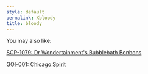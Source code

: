```yaml
---
style: default
permalink: Xbloody
title: bloody
---
```

You may also like:

[SCP-1079: Dr Wondertainment's Bubblebath Bonbons](http://scp-wiki.net/scp-1079)

[GOI-001: Chicago Spirit](http://scp-wiki.net/chicago-spirit)
